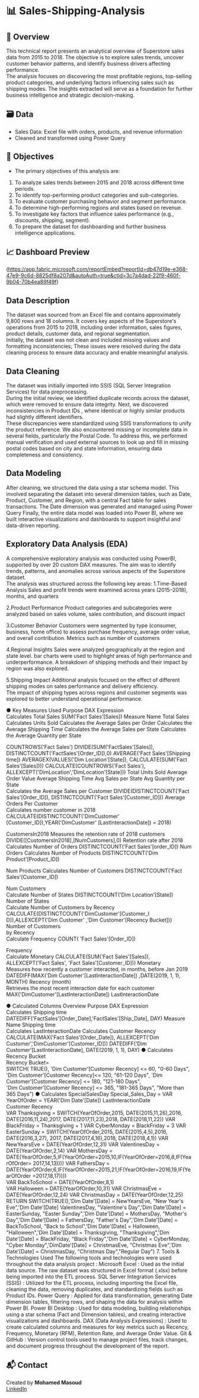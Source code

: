 # 📊 Sales-Shipping-Analysis

## 📌 Overview
This technical report presents an analytical overview of 
Superstore sales data from 2015 to 2018. 
The objective is to explore sales trends, uncover customer 
behavior patterns, and identify business drivers affecting 
performance.  
The analysis focuses on discovering the most profitable 
regions, top-selling product categories, and underlying 
factors influencing sales such as shipping modes. 
The insights extracted will serve as a foundation for further 
business intelligence and strategic decision-making.
## 🗃️ Data
- Sales Data: Excel file with orders, products, and revenue information
- Cleaned and transformed using Power Query

## 🎯 Objectives
- The primary objectives of this analysis are: 
1. To analyze sales trends between 2015 and 2018 across 
different time periods. 
2. To identify top-performing product categories and 
sub-categories. 
3. To evaluate customer purchasing behavior and segment 
performance. 
4. To determine high-performing regions and states based on 
revenue. 
5. To investigate key factors that influence sales performance 
(e.g., discounts, shipping, segment). 
6. To prepare the dataset for dashboarding and further business 
intelligence applications.
## 📈 Dashboard Preview
(https://app.fabric.microsoft.com/reportEmbed?reportId=db47d19e-e368-47e9-9c6d-8825df8a207d&autoAuth=true&ctid=3c7a4dad-22f9-460f-9b04-70b4ea89f49f)

## Data Description 
The dataset was sourced from an Excel file and contains 
approximately 9,800 rows and 18 columns. It covers key aspects of 
the Superstore's operations from 2015 to 2018, including order 
information, sales figures, product details, customer data, and 
regional segmentation.  
Initially, the dataset was not clean and included missing values and 
formatting inconsistencies; These issues were resolved during the 
data cleaning process to ensure data accuracy and enable 
meaningful analysis. 
## Data Cleaning  
The dataset was initially imported into SSIS (SQL Server Integration Services) 
for data preprocessing.  
During the initial review, we identified duplicate records across the 
dataset, which were removed to ensure data integrity. 
Next, we discovered inconsistencies in Product IDs , where 
identical or highly similar products had slightly different identifiers.  
These discrepancies were standardized using SSIS transformations to 
unify the product reference. 
We also encountered missing or incomplete data in several fields, 
particularly the Postal Code. 
To address this, we performed manual verification and used external 
sources to look up and fill in missing postal codes based on city and 
state information, ensuring data completeness and consistency. 
##  Data Modeling 
After cleaning, we structured the data using a star schema model. 
This involved separating the dataset into several dimension tables, 
such as Date, Product, Customer, and Region, with a central Fact 
table for sales transactions. 
The Date dimension was generated and managed using Power 
Query 
Finally, the entire data model was loaded into Power BI, where we 
built interactive visualizations and dashboards to support insightful 
and data-driven reporting. 
## Exploratory Data Analysis (EDA) 
A comprehensive exploratory analysis was conducted using PowerBI, 
supported by over 20 custom DAX measures. The aim was to 
identify trends, patterns, and anomalies across various aspects of the 
Superstore dataset.  
The analysis was structured across the following key areas: 
1.Time-Based Analysis 
Sales and profit trends were examined across years 
(2015–2018), months, and quarters 

2.Product Performance 
Product categories and subcategories were analyzed based on 
sales volume, sales contribution, and discount impact 

3.Customer Behavior 
Customers were segmented by type (consumer, business, home 
office) to assess purchase frequency, average order value, and 
overall contribution. Metrics such as number of customers 

4.Regional Insights 
Sales were analyzed geographically at the region and state 
level. 
bar charts were used to highlight areas of high performance and 
underperformance. 
A breakdown of shipping methods and their impact by region 
was also explored. 

5.Shipping Impact 
Additional analysis focused on the effect of different shipping 
modes on sales performance and delivery efficiency.  
The impact of shipping types across regions and customer 
segments was explored to better understand operational 
performance. 

● Key Measures Used 
Purpose 
DAX Expression  
Calculates Total Sales 
SUM('Fact Sales'[Sales]) 
Measure Name 
Total Sales 
Calculates Units Sold 
Calculates the Average Sales 
per Order 
Calculates the 
Average Shipping Time 
Calculates the Average Sales 
per State 
Calculates the Average 
Quantity per State  


COUNTROWS('Fact Sales') 
DIVIDE(SUM('FactSales'[Sales]), 
DISTINCTCOUNT('FactSales'[Order_ID]),0) 
AVERAGE('Fact Sales'[Shipping time])
 AVERAGEX(VALUES('Dim Location'[State]), 
CALCULATE(SUM('Fact Sales'[Sales]))) 
CALCULATE(COUNTROWS('Fact Sales'), 
ALLEXCEPT('DimLocation','DimLocation'[State]))
 Total Units Sold 
Average Order Value 
Average Shipping Time 
Avg Sales per State 
Avg Quantity per State  
Calculates the Average Sales 
per Customer 
DIVIDE(DISTINCTCOUNT('Fact Sales'[Order_ID]), 
DISTINCTCOUNT('Fact Sales'[Customer_ID]))
 Average Orders Per 
Customer  
Calculates number 
customer in 2018 
CALCULATE(DISTINCTCOUNT('DimCustomer' 
[Customer_ID]),YEAR('DimCustomer' 
[LastInteractionDate]) = 2018)
 
CustomersIn2018 
Measures the retention rate of 
2018 customers 
DIVIDE([CustomersIn2018],[NumCustomers],0)
 Retention rate after 2018 
Calculates Number of Orders DISTINCTCOUNT('Fact Sales'[order_ID]) Num Orders 
Calculates Number of Products  DISTINCTCOUNT('Dim Product'[Product_ID]) 
 
Num Products 
Calculates Number of 
Customers 
DISTINCTCOUNT('Fact Sales'[Customer_ID]) 
 
Num Customers  
Calculate Number of States  DISTINCTCOUNT('Dim Location'[State]) Number of States  
Calculate Number of 
Customers by Recency 
CALCULATE(DISTINCTCOUNT('DimCustomer'[Customer_I
 D]),ALLEXCEPT('Dim Customer' 
,'Dim Customer'[Recency Bucket])) 
Number of Customers  
by Recency  
Calculate Frequency COUNT( 'Fact Sales'[Order_ID]) 
 
Frequency  
Calculate Monetary CALCULATE(SUM('Fact Sales'[Sales]),  
ALLEXCEPT('Fact Sales', 'Fact 
Sales'[Customer_ID])) 
Monetary  
Measures how recently a 
customer interacted, in months, 
before Jan 2019 
DATEDIFF(MAX('Dim 
Customer'[LastInteractionDate]) 
,DATE(2019, 1, 1), MONTH) 
Recency (month)  
Retrieves the most recent 
interaction date for each 
customer 
MAX('DimCustomer'[LastInteractionDate]) LastInteractionDate  
 
 
 
 
 
 
 
● Calculated Columns Overview 
Purpose 
DAX Expression  
Calculates Shipping 
time 
DATEDIFF('FactSales'[Order_Date],'FactSales'[Ship_Date], 
DAY) 
Measure Name 
Shipping time  
Calculates 
LastInteractionDate 
Calculates Customer 
Recency  
CALCULATE(MAX('Fact Sales'[Order_Date]), 
ALLEXCEPT('Dim Customer','DimCustomer'[Customer_ID])) 
DATEDIFF('Dim Customer'[LastInteractionDate], 
DATE(2019, 1, 1), DAY) 
● Calculates Recency Bucket  
Recency Bucket=  
SWITCH( 
TRUE(), 
'Dim Customer'[Customer Recency] <= 60, "0-60 Days", 
'Dim Customer'[Customer Recency]<= 120, "61-120 Days", 
'Dim Customer'[Customer Recency] <= 180, "121-180 Days",   
'Dim Customer'[Customer Recency] <= 365, "181-365 Days", 
"More than 365 Days") 
● Calculates SpecialSalesDay 
Special_Sales_Day = 
VAR YearOfOrder = YEAR('Dim Date'[Date]) 
LastInteractionDate  
Customer Recency  
VAR Thanksgiving = SWITCH(YearOfOrder,2015, DATE(2015,11,26),2016, 
DATE(2016,11,24),2017, DATE(2017,11,23),2018, DATE(2018,11,22)) 
VAR BlackFriday = Thanksgiving + 1 
VAR CyberMonday = BlackFriday + 3 
VAR EasterSunday = SWITCH(YearOfOrder,2015, DATE(2015,4,5),2016, 
DATE(2016,3,27), 
2017, DATE(2017,4,16),2018, DATE(2018,4,1)) 
VAR NewYearsEve = DATE(YearOfOrder,12,31) 
VAR ValentinesDay = DATE(YearOfOrder,2,14) 
VAR MothersDay = 
DATE(YearOfOrder,5,IF(YearOfOrder=2015,10,IF(YearOfOrder=2016,8,IF(YearOfOrder=
 2017,14,13)))) 
VAR FathersDay = 
DATE(YearOfOrder,6,IF(YearOfOrder=2015,21,IF(YearOfOrder=2016,19,IF(YearOfOrder
 =2017,18,17))))  
VAR BackToSchool = DATE(YearOfOrder,8,1)  
VAR Halloween = DATE(YearOfOrder,10,31) 
VAR ChristmasEve = DATE(YearOfOrder,12,24) 
VAR ChristmasDay = DATE(YearOfOrder,12,25) 
RETURN 
SWITCH(TRUE(),'Dim Date'[Date]  = NewYearsEve, "New Year's Eve",'Dim 
Date'[Date] ValentinesDay, "Valentine's Day",'Dim Date'[Date] = EasterSunday, 
"Easter Sunday",'Dim Date'[Date] = MothersDay, "Mother's Day",'Dim Date'[Date] 
= FathersDay, "Father's Day",'Dim Date'[Date] = BackToSchool, "Back to 
School",'Dim Date'[Date] = Halloween, "Halloween",'Dim Date'[Date] = 
Thanksgiving, "Thanksgiving",'Dim Date'[Date] = BlackFriday, "Black 
Friday",'Dim Date'[Date] = CyberMonday, "Cyber Monday",'DimDate'[Date] = 
ChristmasEve, "Christmas Eve",'Dim Date'[Date] = ChristmasDay, "Christmas 
Day","Regular Day")
 7. Tools & Technologies Used 
The following tools and technologies were used throughout the data analysis project : 
Microsoft Excel : Used as the initial data source. The raw dataset was 
structured in Excel format (.xlsx) before being imported into the ETL process. 
SQL Server Integration Services (SSIS) : Utilized for the ETL process, 
including importing the Excel file, cleaning the data, removing duplicates, and 
standardizing fields such as Product IDs. 
Power Query : Applied for data transformation, generating Date dimension 
tables, filtering rows, and shaping the data for analysis within Power BI. 
Power BI Desktop : Used for data modeling, building relationships using a star 
schema (Fact and Dimension tables), and creating interactive visualizations and 
dashboards. 
DAX (Data Analysis Expressions) : Used to create calculated columns and 
measures for key metrics such as Recency, Frequency, Monetary (RFM), 
Retention Rate, and Average Order Value. 
Git & GitHub : Version control tools used to manage project files, track changes, 
and document progress throughout the development of the report.
## 📬 Contact
Created by **Mohamed Masoud**  
[LinkedIn](www.linkedin.com/in/mohamed-masoud-6b588431a)
